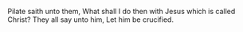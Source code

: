 Pilate saith unto them, What shall I do then with Jesus which is called Christ? They all say unto him, Let him be crucified.
